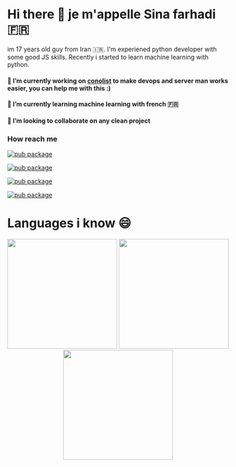 # Hi there 👋 je m'appelle Sina farhadi 🇫🇷
im 17 years old guy from Iran 🇮🇷.
I'm experiened python developer with some good JS skills.
Recently i started to learn machine learning with python.

#### 🔭 I’m currently working on [conolist](https://github.com/E-RROR/conolist) to make devops and server man works easier, you can help me with this :)
#### 🌱 I’m currently learning machine learning with french 🇫🇷
#### 👯 I’m looking to collaborate on any clean project

### How reach me 

[![pub package](https://img.shields.io/badge/me-Linkedin-blue?color=blue&style=flat-square)](https://www.linkedin.com/in/sina-farhadi-profile/)

[![pub package](https://img.shields.io/badge/me-Instagram-fb3958?color=fb3958&style=flat-square)](https://www.instagram.com/_sinafarhadi/)

[![pub package](https://img.shields.io/badge/me-Youtube-red?color=red&style=flat-square)](https://www.youtube.com/channel/UC1DQwagZKa15Ko0lypVXaiQ)

[![pub package](https://img.shields.io/badge/me-Twitter-blue?color=blue&style=flat-square)](https://twitter.com/_sinafarhadi)

# Languages i know 😄
<div align="center" style="display:inline-block;">
    <div style="display: inline">
            <img src="https://image.flaticon.com/icons/svg/1387/1387537.svg" width="250" style="display: inline" />
    </div>
    <div style="display: inline">
            <img src="https://image.flaticon.com/icons/svg/919/919828.svg" width="250" style="display: inline" />
    </div>
    <div style="display: inline">
            <img src="https://cdn.iconscout.com/icon/free/png-256/typescript-1174965.png" width="250" style="display: inline" />
    </div>
</div>
